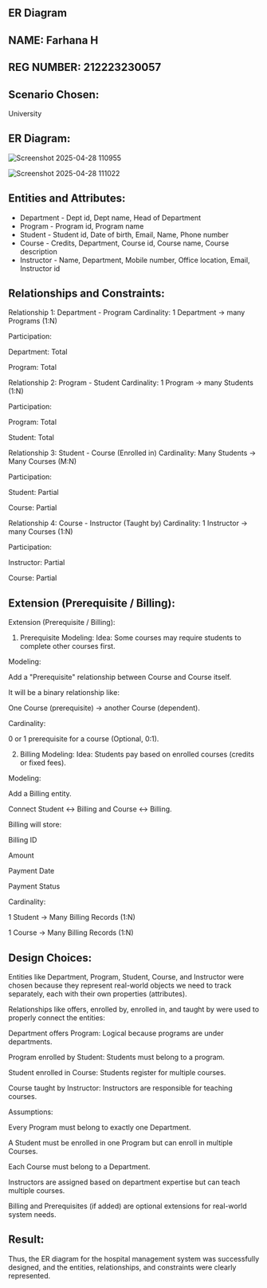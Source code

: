 ## ER Diagram 
## NAME: Farhana H
## REG NUMBER: 212223230057

## Scenario Chosen:
 University 
## ER Diagram:
![Screenshot 2025-04-28 110955](https://github.com/user-attachments/assets/6e32fb37-d19e-4505-b3ba-9e20ca542ff5)

![Screenshot 2025-04-28 111022](https://github.com/user-attachments/assets/06283753-bb8c-484c-8789-1c104f980d57)

## Entities and Attributes:

- Department - Dept id, Dept name, Head of Department
- Program - Program id, Program name
- Student - Student id, Date of birth, Email, Name, Phone number
- Course - Credits, Department, Course id, Course name, Course description
- Instructor - Name, Department, Mobile number, Office location, Email, Instructor id


## Relationships and Constraints:
Relationship 1: Department - Program
Cardinality: 1 Department → many Programs (1:N)

Participation:

Department: Total

Program: Total

Relationship 2: Program - Student
Cardinality: 1 Program → many Students (1:N)

Participation:

Program: Total

Student: Total

Relationship 3: Student - Course (Enrolled in)
Cardinality: Many Students → Many Courses (M:N)

Participation:

Student: Partial

Course: Partial

Relationship 4: Course - Instructor (Taught by)
Cardinality: 1 Instructor → many Courses (1:N)


Participation:

Instructor: Partial

Course: Partial


## Extension (Prerequisite / Billing):
Extension (Prerequisite / Billing):
1. Prerequisite Modeling:
Idea: Some courses may require students to complete other courses first.

Modeling:

Add a "Prerequisite" relationship between Course and Course itself.

It will be a binary relationship like:

One Course (prerequisite) → another Course (dependent).

Cardinality:

0 or 1 prerequisite for a course (Optional, 0:1).

2. Billing Modeling:
Idea: Students pay based on enrolled courses (credits or fixed fees).

Modeling:

Add a Billing entity.

Connect Student ↔ Billing and Course ↔ Billing.

Billing will store:

Billing ID

Amount

Payment Date

Payment Status

Cardinality:

1 Student → Many Billing Records (1:N)

1 Course → Many Billing Records (1:N)



## Design Choices:

Entities like Department, Program, Student, Course, and Instructor were chosen because they represent real-world objects we need to track separately, each with their own properties (attributes).

Relationships like offers, enrolled by, enrolled in, and taught by were used to properly connect the entities:

Department offers Program: Logical because programs are under departments.

Program enrolled by Student: Students must belong to a program.

Student enrolled in Course: Students register for multiple courses.

Course taught by Instructor: Instructors are responsible for teaching courses.

Assumptions:

Every Program must belong to exactly one Department.

A Student must be enrolled in one Program but can enroll in multiple Courses.

Each Course must belong to a Department.

Instructors are assigned based on department expertise but can teach multiple courses.

Billing and Prerequisites (if added) are optional extensions for real-world system needs.

## Result:
Thus, the ER diagram for the hospital management system was successfully designed, and the entities, relationships, and constraints were clearly represented.
